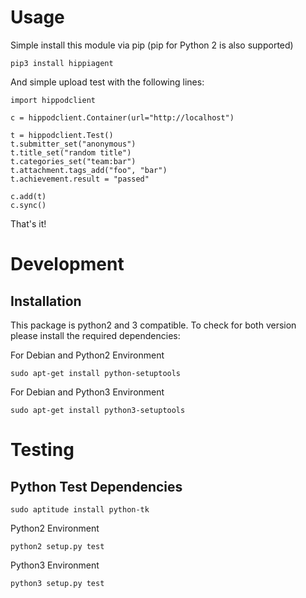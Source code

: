 # Usage

Simple install this module via pip (pip for Python 2 is also supported)

```
pip3 install hippiagent
```

And simple upload test with the following lines:

```
import hippodclient

c = hippodclient.Container(url="http://localhost")

t = hippodclient.Test()
t.submitter_set("anonymous")
t.title_set("random title")
t.categories_set("team:bar")
t.attachment.tags_add("foo", "bar")
t.achievement.result = "passed"

c.add(t)
c.sync()
```

That's it!


# Development

## Installation

This package is python2 and 3 compatible. To check for both version please
install the required dependencies:

For Debian and Python2 Environment

```
sudo apt-get install python-setuptools
```

For Debian and Python3 Environment

```
sudo apt-get install python3-setuptools
```


# Testing

## Python Test Dependencies

```
sudo aptitude install python-tk
```


Python2 Environment

```
python2 setup.py test
```

Python3 Environment

```
python3 setup.py test
```
